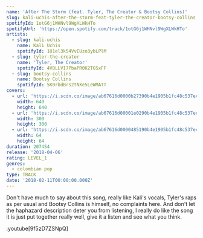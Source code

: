 ```yaml
---
name: 'After The Storm (feat. Tyler, The Creator & Bootsy Collins)'
slug: kali-uchis-after-the-storm-feat-tyler-the-creator-bootsy-collins
spotifyId: 1otG6j1WHNvl9WgXLWkHTo
spotifyUrl: 'https://open.spotify.com/track/1otG6j1WHNvl9WgXLWkHTo'
artists:
  - slug: kali-uchis
    name: Kali Uchis
    spotifyId: 1U1el3k54VvEUzo3ybLPlM
  - slug: tyler-the-creator
    name: 'Tyler, The Creator'
    spotifyId: 4V8LLVI7PbaPR0K2TGSxFF
  - slug: bootsy-collins
    name: Bootsy Collins
    spotifyId: 5K0rbdBrs2tNXe5LeWMATT
covers:
  - url: 'https://i.scdn.co/image/ab67616d0000b27390b4e1905b1fc48c537ec053'
    width: 640
    height: 640
  - url: 'https://i.scdn.co/image/ab67616d00001e0290b4e1905b1fc48c537ec053'
    width: 300
    height: 300
  - url: 'https://i.scdn.co/image/ab67616d0000485190b4e1905b1fc48c537ec053'
    width: 64
    height: 64
duration: 207454
release: '2018-04-06'
rating: LEVEL_1
genres:
  - colombian pop
type: TRACK
date: '2018-02-11T00:00:00.000Z'
---
```

Don't have much to say about this song, really like Kali's vocals, Tyler's raps as per
usual and Bootsy Collins is himself, no complaints here. And don't let the haphazard
description deter you from listening, I really do like the song it is just put together
really well, give it a listen and see what you think.

:youtube[9f5zD7ZSNpQ]
